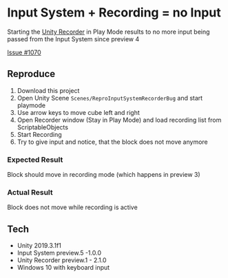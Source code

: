 # Input System + Recording = no Input

Starting the [Unity Recorder](https://docs.unity3d.com/Packages/com.unity.recorder@2.1/manual/index.html) in Play Mode results to no more input being passed from the Input System since preview 4

[Issue #1070](https://github.com/Unity-Technologies/InputSystem/issues/1070)

## Reproduce

1. Download this project
2. Open Unity Scene `Scenes/ReproInputSystemRecorderBug` and start playmode
3. Use arrow keys to move cube left and right
4. Open Recorder window (Stay in Play Mode) and load recording list from ScriptableObjects
5. Start Recording
6. Try to give input and notice, that the block does not move anymore

### Expected Result
Block should move in recording mode (which happens in preview 3)

### Actual Result

Block does not move while recording is active

## Tech

* Unity 2019.3.1f1
* Input System preview.5 -1.0.0
* Unity Recorder preview.1 - 2.1.0
* Windows 10 with keyboard input

